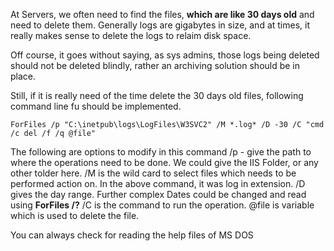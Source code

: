 At Servers, we often need to find the files, **which are like 30 days old** and need to delete them. Generally logs are gigabytes in size, and at times, it really makes sense to delete the logs to relaim disk space. 

Off course, it goes without saying, as sys admins, those logs being deleted should not be deleted blindly, rather an archiving solution should be in place. 

Still, if it is really need of the time delete the 30 days old files, following command line fu should be implemented. 

```
ForFiles /p "C:\inetpub\logs\LogFiles\W3SVC2" /M *.log* /D -30 /C "cmd /c del /f /q @file"
```
The following are options to modify in this command
/p - give the path to where the operations need to be done.  We could give the IIS Folder, or any other tolder here.
/M is the wild card to select files which needs to be performed action on. In the above command, it was log in extension.
/D gives the day range. Further complex Dates could be changed and read using **ForFiles /?**
/C is the command to run the operation. @file is variable which is used to delete the file. 
 
You can always check for reading the help files of MS DOS
